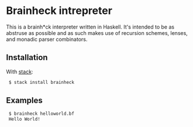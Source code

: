 # Brainheck intrepreter

This is a brainh\*ck interpreter written in Haskell. It's intended to be as
abstruse as possible and as such makes use of recursion schemes, lenses, and
monadic parser combinators.

## Installation

With [stack](https://haskellstack.org/):

```bash
 $ stack install brainheck
```

## Examples

```bash
 $ brainheck helloworld.bf
 Hello World!
```
